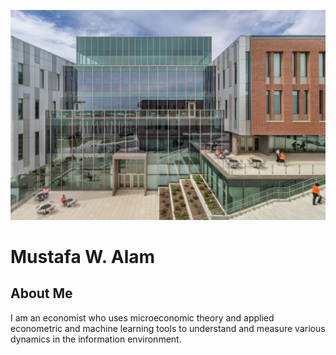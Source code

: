 ![University Building](https://github.com/mwazr/mwazr/blob/main/imagereadmeBbuilding.jpg?raw=true) <!-- Replace with the actual URL -->

# Mustafa W. Alam

## About Me

I am an economist who uses microeconomic theory and applied econometric and machine learning tools to understand and measure various dynamics in the information environment. 

